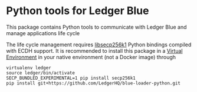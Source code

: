 # Python tools for Ledger Blue

This package contains Python tools to communicate with Ledger Blue and manage applications life cycle 

The life cycle management requires [libsecp256k1](https://github.com/ludbb/secp256k1-py) Python bindings compiled with ECDH support. It is recommended to install this package in a [Virtual Environment](http://docs.python-guide.org/en/latest/dev/virtualenvs/) in your native environment (not a Docker image) through 

```
virtualenv ledger
source ledger/bin/activate
SECP_BUNDLED_EXPERIMENTAL=1 pip install secp256k1
pip install git+https://github.com/LedgerHQ/blue-loader-python.git 
```

